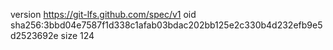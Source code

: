 version https://git-lfs.github.com/spec/v1
oid sha256:3bbd04e7587f1d338c1afab03bdac202bb125e2c330b4d232efb9e5d2523692e
size 124
